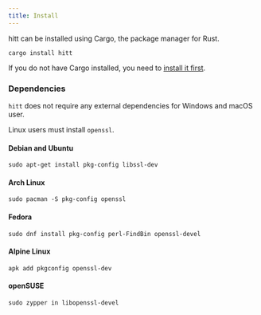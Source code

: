 ```yaml
---
title: Install
---
```


hitt can be installed using Cargo, the package manager for Rust.

```shell
cargo install hitt
```

If you do not have Cargo installed, you need to [install it first](https://www.rust-lang.org/learn/get-started).

### Dependencies

`hitt` does not require any external dependencies for Windows and macOS user.

Linux users must install `openssl`.

#### Debian and Ubuntu

```shell
sudo apt-get install pkg-config libssl-dev
```

#### Arch Linux

```shell
sudo pacman -S pkg-config openssl
```

#### Fedora

```shell
sudo dnf install pkg-config perl-FindBin openssl-devel
```

#### Alpine Linux

```shell
apk add pkgconfig openssl-dev
```

#### openSUSE

```shell
sudo zypper in libopenssl-devel
```

